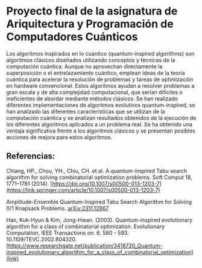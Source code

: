 <h1>Proyecto final de la asignatura de Ariquitectura y Programación de Computadores Cuánticos </h1>

Los algoritmos inspirados en lo cuántico (quantum-inspired algorithms) son algoritmos clásicos diseñados utilizando conceptos y técnicas de la computación cuántica. Aunque no aprovechan directamente la superposición o el entrelazamiento cuántico, emplean ideas de la teoría cuántica para acelerar la resolución de problemas y tareas de optimización en hardware convencional. Estos algoritmos ayudan a resolver problemas a gran escala y de alta complejidad computacional, que serían difíciles o ineficientes de abordar mediante métodos clásicos.
Se han realizado diferentes implementaciones de algoritmos evolutivos quantum-inspired, se han analizado las diferentes características que se utilizan de la computación cuántica y se analizan resultados obtenidos de la ejecución de los diferentes algoritmos aplicados a un problema real. 
Se ha obtenido una ventaja significativa frente a los algoritmos clásicos y se presentan posibles acciones de mejora para estos algoritmos.

<h2>Referencias:</h2> 

Chiang, HP., Chou, YH., Chiu, CH. et al. A quantum-inspired Tabu search algorithm for solving combinatorial optimization problems. Soft Comput 18, 1771–1781 (2014). [https://doi.org/10.1007/s00500-013-1203-7](https://link.springer.com/article/10.1007/s00500-013-1203-7)

Amplitude-Ensemble Quantum-Inspired Tabu Search Algorithm for Solving 0/1 Knapsack Problems. 	[arXiv:2311.12867](https://arxiv.org/abs/2311.12867)

Han, Kuk-Hyun & Kim, Jong-Hwan. (2003). Quantum-inspired evolutionary algorithm for a class of combinatorial optimization. Evolutionary Computation, IEEE Transactions on. 6. 580 - 593. 10.1109/TEVC.2002.804320. [https://www.researchgate.net/publication/3418720_Quantum-inspired_evolutionary_algorithm_for_a_class_of_combinatorial_optimization](link)

